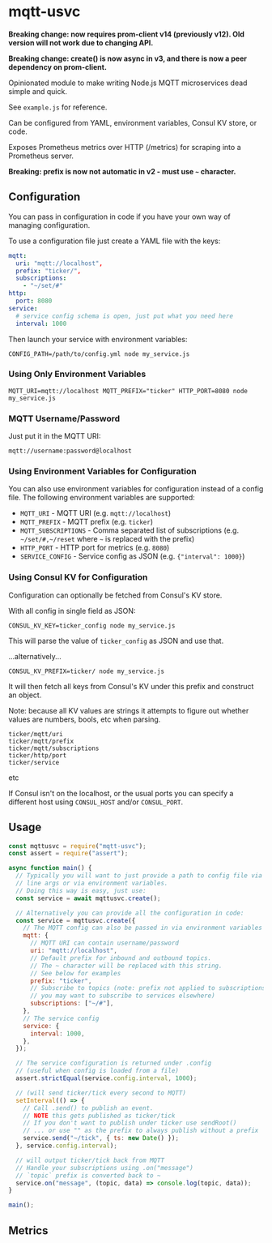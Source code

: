 # mqtt-usvc

**Breaking change: now requires prom-client v14 (previously v12). Old version will not work due to changing API.**

**Breaking change: create() is now async in v3, and there is now a peer dependency on prom-client.**

Opinionated module to make writing Node.js MQTT microservices dead simple and quick.

See `example.js` for reference.

Can be configured from YAML, environment variables, Consul KV store, or code.

Exposes Prometheus metrics over HTTP (/metrics) for scraping into a Prometheus server.

**Breaking: prefix is now not automatic in v2 - must use `~` character.**

## Configuration

You can pass in configuration in code if you have your own way of managing configuration.

To use a configuration file just create a YAML file with the keys:

```yml
mqtt:
  uri: "mqtt://localhost",
  prefix: "ticker/",
  subscriptions:
    - "~/set/#"
http:
  port: 8080
service:
  # service config schema is open, just put what you need here
  interval: 1000
```

Then launch your service with environment variables:

```
CONFIG_PATH=/path/to/config.yml node my_service.js
```

### Using Only Environment Variables

```
MQTT_URI=mqtt://localhost MQTT_PREFIX="ticker" HTTP_PORT=8080 node my_service.js
```

### MQTT Username/Password

Just put it in the MQTT URI:

```
mqtt://username:password@localhost
```

### Using Environment Variables for Configuration

You can also use environment variables for configuration instead of a config file.
The following environment variables are supported:

- `MQTT_URI` - MQTT URI (e.g. `mqtt://localhost`)
- `MQTT_PREFIX` - MQTT prefix (e.g. `ticker`)
- `MQTT_SUBSCRIPTIONS` - Comma separated list of subscriptions (e.g. `~/set/#,~/reset` where `~` is replaced with the prefix)
- `HTTP_PORT` - HTTP port for metrics (e.g. `8080`)
- `SERVICE_CONFIG` - Service config as JSON (e.g. `{"interval": 1000}`)

### Using Consul KV for Configuration

Configuration can optionally be fetched from Consul's KV store.

With all config in single field as JSON:

```
CONSUL_KV_KEY=ticker_config node my_service.js
```

This will parse the value of `ticker_config` as JSON and use that.

...alternatively...

```
CONSUL_KV_PREFIX=ticker/ node my_service.js
```

It will then fetch all keys from Consul's KV under this prefix and construct an object.

Note: because all KV values are strings it attempts to figure out whether values are numbers, bools, etc when parsing.

```
ticker/mqtt/uri
ticker/mqtt/prefix
ticker/mqtt/subscriptions
ticker/http/port
ticker/service
```

etc

If Consul isn't on the localhost, or the usual ports you can specify a different host using `CONSUL_HOST` and/or `CONSUL_PORT`.

## Usage

```js
const mqttusvc = require("mqtt-usvc");
const assert = require("assert");

async function main() {
  // Typically you will want to just provide a path to config file via command
  // line args or via environment variables.
  // Doing this way is easy, just use:
  const service = await mqttusvc.create();

  // Alternatively you can provide all the configuration in code:
  const service = mqttusvc.create({
    // The MQTT config can also be passed in via environment variables too
    mqtt: {
      // MQTT URI can contain username/password
      uri: "mqtt://localhost",
      // Default prefix for inbound and outbound topics.
      // The ~ character will be replaced with this string.
      // See below for examples
      prefix: "ticker",
      // Subscribe to topics (note: prefix not applied to subscriptions as
      // you may want to subscribe to services elsewhere)
      subscriptions: ["~/#"],
    },
    // The service config
    service: {
      interval: 1000,
    },
  });

  // The service configuration is returned under .config
  // (useful when config is loaded from a file)
  assert.strictEqual(service.config.interval, 1000);

  // (will send ticker/tick every second to MQTT)
  setInterval(() => {
    // Call .send() to publish an event.
    // NOTE this gets published as ticker/tick
    // If you don't want to publish under ticker use sendRoot()
    // ... or use "" as the prefix to always publish without a prefix
    service.send("~/tick", { ts: new Date() });
  }, service.config.interval);

  // will output ticker/tick back from MQTT
  // Handle your subscriptions using .on("message")
  // `topic` prefix is converted back to ~
  service.on("message", (topic, data) => console.log(topic, data));
}

main();
```

## Metrics
